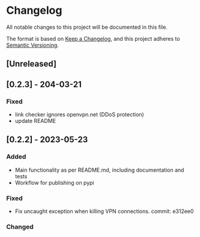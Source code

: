 # Changelog
All notable changes to this project will be documented in this file.

The format is based on [Keep a Changelog](https://keepachangelog.com/en/1.0.0/),
and this project adheres to [Semantic Versioning](https://semver.org/spec/v2.0.0.html).

## [Unreleased]



## [0.2.3] - 204-03-21

### Fixed
- link checker ignores openvpn.net (DDoS protection)
- update README



## [0.2.2] - 2023-05-23

### Added
- Main functionality as per README.md, including documentation and tests
- Workflow for publishing on pypi


### Fixed
- Fix uncaught exception when killing VPN connections. commit: e312ee0

### Changed

